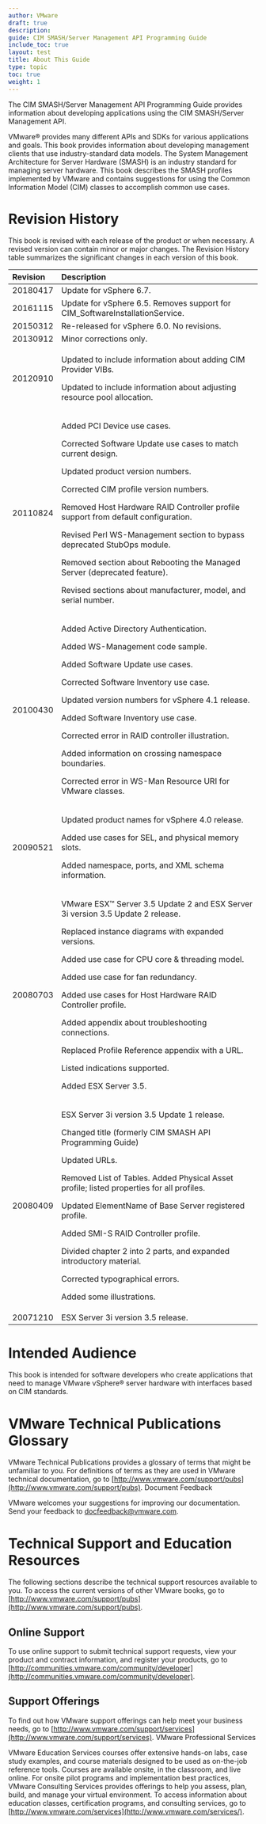 ```yaml
---
author: VMware
draft: true
description:
guide: CIM SMASH/Server Management API Programming Guide
include_toc: true
layout: test
title: About This Guide
type: topic
toc: true
weight: 1
---
```

The CIM SMASH/Server Management API Programming Guide provides information about developing applications using the CIM SMASH/Server Management API.

VMware® provides many different APIs and SDKs for various applications and goals. This book provides information about developing management clients that use industry-standard data models. The System Management Architecture for Server Hardware \(SMASH\) is an industry standard for managing server hardware. This book describes the SMASH profiles implemented by VMware and contains suggestions for using the Common Information Model \(CIM\) classes to accomplish common use cases.

# Revision History

This book is revised with each release of the product or when necessary. A revised version can contain minor or major changes. The Revision History table summarizes the significant changes in each version of this book.

<table>
  <thead>
    <tr>
      <th style="text-align:left">Revision</th>
      <th style="text-align:left">Description</th>
    </tr>
  </thead>
  <tbody>
    <tr>
      <td style="text-align:left">20180417</td>
      <td style="text-align:left">Update for vSphere 6.7.</td>
    </tr>
    <tr>
      <td style="text-align:left">20161115</td>
      <td style="text-align:left">Update for vSphere 6.5. Removes support for CIM_SoftwareInstallationService.</td>
    </tr>
    <tr>
      <td style="text-align:left">20150312</td>
      <td style="text-align:left">Re-released for vSphere 6.0. No revisions.</td>
    </tr>
    <tr>
      <td style="text-align:left">20130912</td>
      <td style="text-align:left">Minor corrections only.</td>
    </tr>
    <tr>
      <td style="text-align:left">20120910</td>
      <td style="text-align:left">
        <p>Updated to include information about adding CIM Provider VIBs.</p>
        <p>Updated to include information about adjusting resource pool allocation.</p>
      </td>
    </tr>
    <tr>
      <td style="text-align:left">20110824</td>
      <td style="text-align:left">
        <p>Added PCI Device use cases.</p>
        <p>Corrected Software Update use cases to match current design.</p>
        <p>Updated product version numbers.</p>
        <p>Corrected CIM profile version numbers.</p>
        <p>Removed Host Hardware RAID Controller profile support from default configuration.</p>
        <p>Revised Perl WS-Management section to bypass deprecated StubOps module.</p>
        <p>Removed section about Rebooting the Managed Server (deprecated feature).</p>
        <p>Revised sections about manufacturer, model, and serial number.</p>
      </td>
    </tr>
    <tr>
      <td style="text-align:left">20100430</td>
      <td style="text-align:left">
        <p>Added Active Directory Authentication.</p>
        <p>Added WS-Management code sample.</p>
        <p>Added Software Update use cases.</p>
        <p>Corrected Software Inventory use case.</p>
        <p>Updated version numbers for vSphere 4.1 release.</p>
        <p>Added Software Inventory use case.</p>
        <p>Corrected error in RAID controller illustration.</p>
        <p>Added information on crossing namespace boundaries.</p>
        <p>Corrected error in WS-Man Resource URI for VMware classes.</p>
      </td>
    </tr>
    <tr>
      <td style="text-align:left">20090521</td>
      <td style="text-align:left">
        <p>Updated product names for vSphere 4.0 release.</p>
        <p>Added use cases for SEL, and physical memory slots.</p>
        <p>Added namespace, ports, and XML schema information.</p>
      </td>
    </tr>
    <tr>
      <td style="text-align:left">20080703</td>
      <td style="text-align:left">
        <p>VMware ESX&#x2122; Server 3.5 Update 2 and ESX Server 3i version 3.5 Update
          2 release.</p>
        <p>Replaced instance diagrams with expanded versions.</p>
        <p>Added use case for CPU core &amp; threading model.</p>
        <p>Added use case for fan redundancy.</p>
        <p>Added use cases for Host Hardware RAID Controller profile.</p>
        <p>Added appendix about troubleshooting connections.</p>
        <p>Replaced Profile Reference appendix with a URL.</p>
        <p>Listed indications supported.</p>
        <p>Added ESX Server 3.5.</p>
      </td>
    </tr>
    <tr>
      <td style="text-align:left">20080409</td>
      <td style="text-align:left">
        <p>ESX Server 3i version 3.5 Update 1 release.</p>
        <p>Changed title (formerly CIM SMASH API Programming Guide)</p>
        <p>Updated URLs.</p>
        <p>Removed List of Tables.&#x2028;Added Physical Asset profile; listed properties
          for all profiles.</p>
        <p>Updated ElementName of Base Server registered profile.</p>
        <p>Added SMI-S RAID Controller profile.</p>
        <p>Divided chapter 2 into 2 parts, and expanded introductory material.</p>
        <p>Corrected typographical errors.</p>
        <p>Added some illustrations.</p>
      </td>
    </tr>
    <tr>
      <td style="text-align:left">20071210</td>
      <td style="text-align:left">ESX Server 3i version 3.5 release.</td>
    </tr>
  </tbody>
</table>

# Intended Audience

This book is intended for software developers who create applications that need to manage VMware vSphere® server hardware with interfaces based on CIM standards.

# VMware Technical Publications Glossary

VMware Technical Publications provides a glossary of terms that might be unfamiliar to you. For definitions of terms as they are used in VMware technical documentation, go to [http://www.vmware.com/support/pubs](http://www.vmware.com/support/pubs). Document Feedback

VMware welcomes your suggestions for improving our documentation. Send your feedback to [docfeedback@vmware.com](mailto:docfeedback@vmware.com).

# Technical Support and Education Resources

The following sections describe the technical support resources available to you. To access the current versions of other VMware books, go to [http://www.vmware.com/support/pubs](http://www.vmware.com/support/pubs).

## Online Support
To use online support to submit technical support requests, view your product and contract information, and register your products, go to [http://communities.vmware.com/community/developer](http://communities.vmware.com/community/developer).

## Support Offerings

To find out how VMware support offerings can help meet your business needs, go to [http://www.vmware.com/support/services](http://www.vmware.com/support/services). VMware Professional Services

VMware Education Services courses offer extensive hands-on labs, case study examples, and course materials designed to be used as on-the-job reference tools. Courses are available onsite, in the classroom, and live online. For onsite pilot programs and implementation best practices, VMware Consulting Services provides offerings to help you assess, plan, build, and manage your virtual environment. To access information about education classes, certification programs, and consulting services, go to [http://www.vmware.com/services](http://www.vmware.com/services/).

